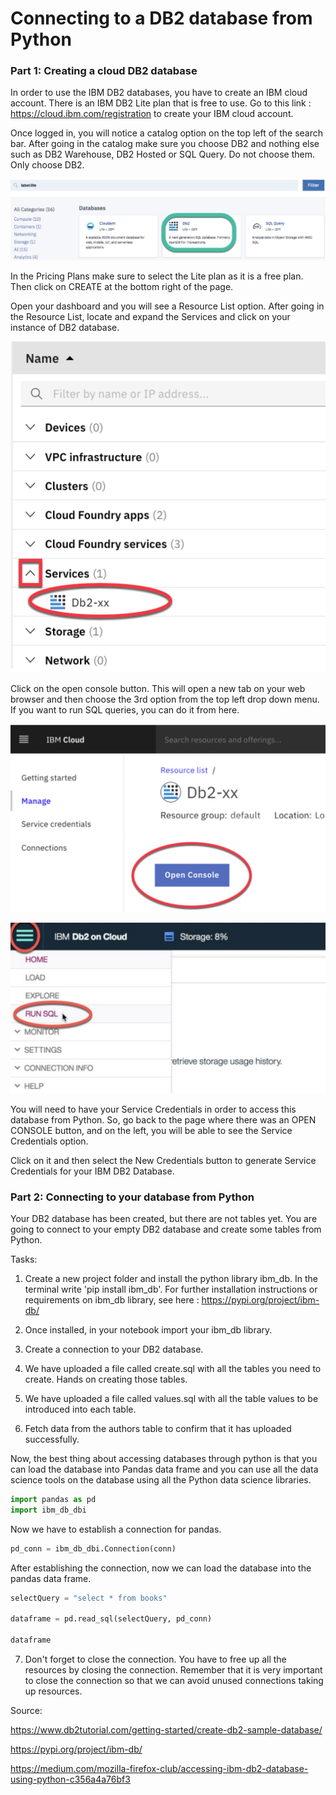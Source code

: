# Connecting to a DB2 database from Python

### Part 1: Creating a cloud DB2 database 

In order to use the IBM DB2 databases, you have to create an IBM cloud account. There is an IBM DB2 Lite plan that is free to use.
Go to this link : https://cloud.ibm.com/registration to create your IBM cloud account. 

Once logged in, you will notice a catalog option on the top left of the search bar. After going in the catalog make sure you choose DB2 and nothing else such as DB2 Warehouse, DB2 Hosted or SQL Query. Do not choose them. Only choose DB2.

![DB2.jpg](../../assets/DB2.jpg)

In the Pricing Plans make sure to select the Lite plan as it is a free plan. Then click on CREATE at the bottom right of the page.

Open your dashboard and you will see a Resource List option. After going in the Resource List, locate and expand the Services and click on your instance of DB2 database.

![db2_resource_list.jpg](../../assets/db2_resource_list.jpg)

Click on the open console button. This will open a new tab on your web browser and then choose the 3rd option from the top left drop down menu.
If you want to run SQL queries, you can do it from here.

![db2_open_console.jpg](../../assets/db2_open_console.jpg)

![db2_run_sql.jpg](../../assets/db2_run_sql.jpg)

You will need to have your Service Credentials in order to access this database from Python. So, go back to the page where there was an OPEN CONSOLE button, and on the left, you will be able to see the Service Credentials option.

Click on it and then select the New Credentials button to generate Service Credentials for your IBM DB2 Database.

### Part 2: Connecting to your database from Python

Your DB2 database has been created, but there are not tables yet. You are going to connect to your empty DB2 database and create some tables from Python. 

Tasks: 

1. Create a new project folder and install the python library ibm_db. In the terminal write 'pip install ibm_db'. For further installation instructions or requirements on ibm_db library, see here : https://pypi.org/project/ibm-db/

2. Once installed, in your notebook import your ibm_db library.

3. Create a connection to your DB2 database.

4. We have uploaded a file called create.sql with all the tables you need to create. Hands on creating those tables.

5. We have uploaded a file called values.sql with all the table values to be introduced into each table.

6. Fetch data from the authors table to confirm that it has uploaded successfully.

Now, the best thing about accessing databases through python is that you can load the database into Pandas data frame and you can use all the data science tools on the database using all the Python data science libraries.

```py
import pandas as pd
import ibm_db_dbi
```

Now we have to establish a connection for pandas.
```py
pd_conn = ibm_db_dbi.Connection(conn)
```
After establishing the connection, now we can load the database into the pandas data frame.

```py
selectQuery = "select * from books"

dataframe = pd.read_sql(selectQuery, pd_conn)

dataframe
```

7. Don't forget to close the connection. You have to free up all the resources by closing the connection. Remember that it is very important to close the connection so that we can avoid unused connections taking up resources.

Source:

https://www.db2tutorial.com/getting-started/create-db2-sample-database/

https://pypi.org/project/ibm-db/

https://medium.com/mozilla-firefox-club/accessing-ibm-db2-database-using-python-c356a4a76bf3
